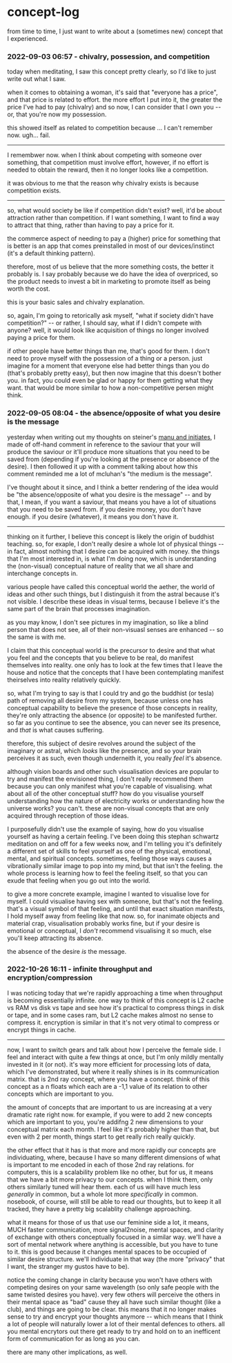# concept-log

from time to time, I just want to write about a (sometimes new) concept that I experienced.

### 2022-09-03 06:57 - chivalry, possession, and competition

today when meditating, I saw this concept pretty clearly, so I'd like to just write out what I saw.

when it comes to obtaining a woman, it's said that "everyone has a price", and that price is related to effort. the more effort I put into it, the greater the price I've had to pay (chivalry) and so now, I can consider that I own you -- or, that you're now my possession.

this showed itself as related to competition because ... I can't remember now. ugh... fail.

---

I remembwer now. when I think about competing with someone over something, that competition must involve effort, however, if no effort is needed to obtain the reward, then it no longer looks like a competition.

it was obvious to me that the reason why chivalry exists is because competition exists.

---

so, what would society be like if competition didn't exist? well, it'd be about attraction rather than competition. if I want something, I want to find a way to attract that thing, rather than having to pay a price for it.

the commerce aspect of needing to pay a (higher) price for something that is better is an app that comes preinstalled in most of our devices/instinct (it's a default thinking pattern).

therefore, most of us believe that the more something costs, the better it probably is. I say probably because we do have the idea of overpriced, so the product needs to invest a bit in marketing to promote itself as being worth the cost.

this is your basic sales and chivalry explanation.

so, again, I'm going to retorically ask myself, "what if society didn't have competition?" -- or rather, I should say, what if I didn't compete with anyone? well, it would look like acquisition of things no longer involved paying a price for them.

if other people have better things than me, that's good for them. I don't need to prove myself with the possession of a thing or a person. just imagine for a moment that everyone else had better things than you do (that's probably pretty easy), but then now imagine that this doesn't bother you. in fact, you could even be glad or happy for them getting what they want. that would be more similar to how a non-competitive persen might think.

### 2022-09-05 08:04 - the absence/opposite of what you desire is the message

yesterday when writing out my thoughts on steiner's [manu and initiates](/steiner/atlantis-and-lemuria.md#initiates-and-the-manu), I made of off-hand comment in reference to the saviour that your will produce the saviour or it'll produce more situations that you need to be saved from (depending if you're looking at the presence or absence of the desire). I then followed it up with a comment talking about how this comment reminded me a lot of mcluhan's "the medium is the message".

I've thought about it since, and I think a better rendering of the idea would be "the absence/opposite of what you desire is the message" -- and by that, I mean, if you want a saviour, that means you have a lot of situations that you need to be saved from. if you desire money, you don't have enough. if you desire (whatever), it means you don't have it.

---

thinking on it further, I believe this concept is likely the origin of buddhist teaching. so, for exaple, I don't really desire a whole lot of physical things -- in fact, almost nothing that I desire can be acquired with money. the things that I'm most interested in, is what I'm doing now, which is understanding the (non-visual) conceptual nature of reality that we all share and interchange concepts in.

various people have called this conceptual world the aether, the world of ideas and other such things, but I distinguish it from the astral because it's not visible. I describe these ideas in visual terms, because I believe it's the same part of the brain that processes imagination.

as you may know, I don't see pictures in my imagination, so like a blind person that does not see, all of their non-visuasl senses are enhanced -- so the same is with me.

I claim that this conceptual world is the precursor to desire and that what you feel and the concepts that you believe to be real, do manifest themselves into reality. one only has to look at the few times that I leave the house and notice that the concepts that I have been contemplating manifest theirselves into reality relatively quickly.

so, what I'm trying to say is that I could try and go the buddhist (or tesla) path of removing all desire from my system, because unless one has conceptual capability to believe the presence of those concepts in reality, they're only attracting the absence (or opposite) to be manifested further. so far as you continue to see the absence, you can never see its presence, and *that* is what causes suffering.

therefore, this subject of desire revolves around the subject of the imaginary or astral, which *looks* like the presence, and so your brain perceives it as such, even though underneith it, you really *feel* it's absence.

although vision boards and other such visualisation devices are popular to try and manifest the envisioned thing, I don't really recommend them because you can only manifest what you're capable of visualising. what about all of the other conceptual stuff? how do you visualise yourself understanding how the nature of electricity works or understanding how the universe works? you can't. these are non-visual concepts that are only acquired through reception of those ideas.

I purposefully didn't use the example of saying, how do you visualise yourself as having a certain feeling. I've been doing this stephan schwartz meditation on and off for a few weeks now, and I'm telling you it's definitely a different set of skills to feel yourself as one of the physical, emotional, mental, and spiritual concepts. sometimes, feeling those ways causes a vibrationally similar image to pop into my mind, but that isn't the feeling. the whole process is learning how to feel the feeling itself, so that you can exude that feeling when you go out into the world.

to give a more concrete example, imagine I wanted to visualise love for myself. I could visualise having sex with someone, but that's not the feeling. that's a visual symbol of that feeling, and until that exact situation manifests, I hold myself away from feeling like that now. so, for inanimate objects and material crap, visualisation probably works fine, but if your desire is emotional or conceptual, I *don't* recommend visualising it so much, else you'll keep attracting its absence.

the absence of the desire *is* the message.

### 2022-10-26 16:11 - infinite throughput and encryption/compression

I was noticing today that we're rapidly approaching a time when throughput is becoming essentially infinite. one way to think of this concept is L2 cache vs RAM vs disk vs tape and see how it's practical to compress things in disk or tape, and in some cases ram, but L2 cache makes almost no sense to compress it. encryption is similar in that it's not very otimal to compress or encrypt things in cache.

---

now, I want to switch gears and talk about how I perceive the female side. I feel and interact with quite a few things at once, but I'm only mildly mentally invested in it (or not). it's way more efficient for processing lots of data, which I've demonstrated, but where it really shines is in its communication matrix. that is 2nd ray concept, where you have a concept. think of this concept as a n floats which each are a -1,1 value of its relation to other concepts which are important to you.

the amount of concepts that are important to us are increasing at a very dramatic rate right now. for example, if you were to add 2 new concepts which are important to you, you're addifng 2 new dimensions to your conceptual matrix each month. I feel like it's probably higher than that, but even with 2 per month, things start to get really rich really quickly.

the other effect that it has is that more and more rapidly our concepts are individuating, where, because I have so many different dimensions of what is important to me encoded in each of those 2nd ray relations. for computers, this is a scalability problem like no other, but for us, it means that we have a bit more privacy to our concepts. when I think them, only others similarly tuned will hear them. each of us will have much less *generally* in common, but a whole lot more *specifically* in common. nosebook, of course, will still be able to read our thoughts, but to keep it all tracked, they have a pretty big scalablity challenge approaching.

what it means for those of us that use our feminine side a lot, it means, MUCH faster communication, more signal2noise, mental spaces, and clarity of exchange with others conceptually focused in a similar way. we'll have a sort of mental network where anything is accessible, but you have to tune to it. this is good because it changes mental spaces to be occupied of similar desire structure. we'll individuate in that way (the more "privacy" that I want, the stranger my gustos have to be).

notice the coming change in clarity because you won't have others with competing desires on your same wavelength (so only safe people with the same twisted desires you have). very few others will perceive the others in their mental space as "bad" cause they all have such similar thought (like a club), and things are going to be clear. this means that it no longer makes sense to try and encrypt your thoughts anymore -- which means that I think a lot of people will naturally lower a lot of their mental defences to others. all you mental encrytors out there get ready to try and hold on to an inefficent form of communication for as long as you can.

there are many other implications, as well.
